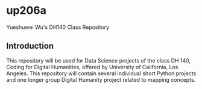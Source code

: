 # up206a
Yueshuwei Wu's DH140 Class Repository

## Introduction
This repository will be used for Data Science projects of the class DH 140, Coding for Digital Humanities, offered by University of California, Los Angeles. This repository will contain several individual short Python projects and one longer group Digital Humanity project related to mapping concepts. 
